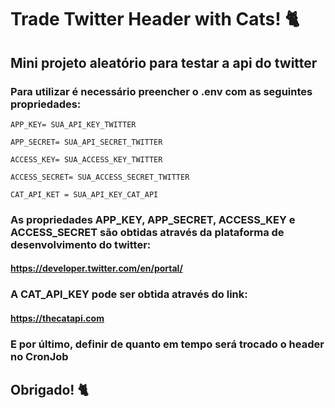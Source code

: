# Trade Twitter Header with Cats! 🐈

## Mini projeto aleatório para testar a api do twitter

### Para utilizar é necessário preencher o .env com as seguintes propriedades:

```
APP_KEY= SUA_API_KEY_TWITTER

APP_SECRET= SUA_API_SECRET_TWITTER

ACCESS_KEY= SUA_ACCESS_KEY_TWITTER

ACCESS_SECRET= SUA_ACCESS_SECRET_TWITTER

CAT_API_KET = SUA_API_KEY_CAT_API
```

### As propriedades APP_KEY, APP_SECRET, ACCESS_KEY e ACCESS_SECRET são obtidas através da plataforma de desenvolvimento do twitter: 
#### https://developer.twitter.com/en/portal/

### A CAT_API_KEY pode ser obtida através do link:
#### https://thecatapi.com

### E por último, definir de quanto em tempo será trocado o header no CronJob

## Obrigado! 🐈